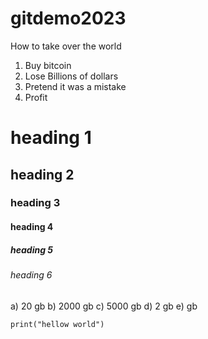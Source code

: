 # gitdemo2023

How to take over the world
1. Buy bitcoin
2. Lose Billions of dollars
3. Pretend it was a mistake
4. Profit

# heading 1
## heading 2
### heading 3
#### heading 4
##### heading 5
###### heading 6
a) 20 gb
b) 2000 gb
c) 5000 gb
d) 2 gb
e)  gb

```{python}
print("hellow world")
```